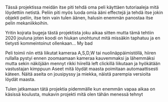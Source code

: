 Tässä projektissa meidän itse piti tehdä oma peli käyttäen tutoriaaleja mitä löydettiin netistä. 
Peliin piti myös luoda omia ääni effectejä ja tehdä itse jokin objekti peliin, itse tein vain tulen äänen, 
halusin enemmän panostaa itse pelin mekaniikkoihin. 

Yritin kojrata bugeja tästä projektista joku aikaa sitten mutta tämä tehtiin 2020 jouluna joten koodi on hiukan unohtunut mitä missäkin taphatuu
ja en tietysti kommeintoinut ollenkaan... My bad

Peli toimii niin että liikutat kameraa A,S,D,W tai nuolinäppäimistöllä,
hiiren rullalla pystyi ennen zoomaamaan kameraa kauvemmaksi ja lähemmäksi mutta sekin näköjään mennyt rikki 
hiirellä left clickillä liikutaan ja hyökätään vastustajan kimppuun
Aseet mitä löydät maasta poimitaan automaattisesti käteen. Näitä aseita on jousipyssy ja miekka, näistä parempia versioita löydät maasta.

Tulen jatkamaan tätä projektia pidemmälle kun enemmän vapaa aikaa on käsissä koulusta, mukavin projekti mitä olen tähän menessä tehnyt
